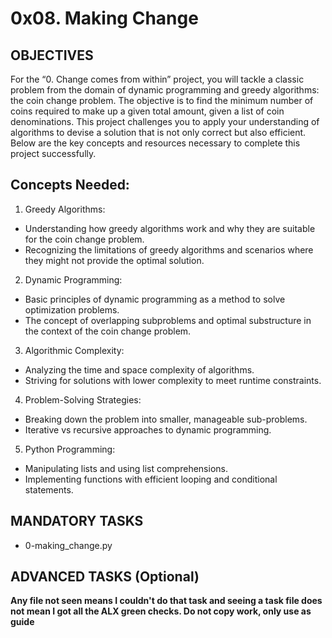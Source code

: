 # 0x08. Making Change

## OBJECTIVES
For the “0. Change comes from within” project, you will tackle a classic problem from the domain of dynamic programming and greedy algorithms: the coin change problem. The objective is to find the minimum number of coins required to make up a given total amount, given a list of coin denominations. This project challenges you to apply your understanding of algorithms to devise a solution that is not only correct but also efficient. Below are the key concepts and resources necessary to complete this project successfully.

## Concepts Needed:
1. Greedy Algorithms:
- Understanding how greedy algorithms work and why they are suitable for the coin change problem.
- Recognizing the limitations of greedy algorithms and scenarios where they might not provide the optimal solution.

2. Dynamic Programming:
- Basic principles of dynamic programming as a method to solve optimization problems.
- The concept of overlapping subproblems and optimal substructure in the context of the coin change problem.

3. Algorithmic Complexity:
- Analyzing the time and space complexity of algorithms.
- Striving for solutions with lower complexity to meet runtime constraints.

4. Problem-Solving Strategies:
- Breaking down the problem into smaller, manageable sub-problems.
- Iterative vs recursive approaches to dynamic programming.

5. Python Programming:
- Manipulating lists and using list comprehensions.
- Implementing functions with efficient looping and conditional statements.


## MANDATORY TASKS
- 0-making_change.py

## ADVANCED TASKS (Optional)
**Any file not seen means I couldn't do that task and seeing a task file does not mean I got all the ALX green checks. Do not copy work, only use as guide**

